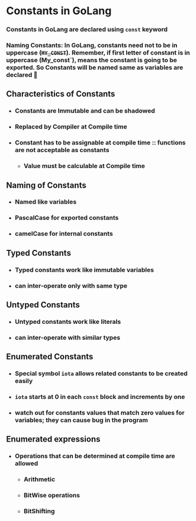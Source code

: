 # Constants in GoLang

### Constants in GoLang are declared using `const` keyword

### **Naming Constants**: In GoLang, constants need not to be in uppercase (~~`MY_CONST`~~). Remember, if first letter of constant is in uppercase (My_const`), means the constant is going to be exported. So Constants will be named same as variables are declared 🙂

## Characteristics of Constants

+ ### Constants are Immutable and can be shadowed

+ ### Replaced by Compiler at Compile time

+ ### Constant has to be assignable at compile time :: functions are not acceptable as constants

  + ### Value must be calculable at Compile time

## Naming of Constants

  + ### Named like variables

  + ### PascalCase for **exported constants**

  + ### camelCase for **internal constants**

## Typed Constants

+ ### Typed constants work like immutable variables

+ ### can inter-operate only with same type

## Untyped Constants

+ ### Untyped constants work like literals

+ ### can inter-operate with similar types

## Enumerated Constants

+ ### Special symbol **`iota`** allows related constants to be created easily

+ ### `iota` starts at 0 in each `const` block and increments by one

+ ### watch out for constants values that match zero values for variables; they can cause bug in the program

## Enumerated expressions

+ ### Operations that can be determined at compile time are allowed

  + ### Arithmetic

  + ### BitWise operations

  + ### BitShifting
